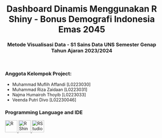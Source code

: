 <h1 align="center">Dashboard Dinamis Menggunakan R Shiny - Bonus Demografi Indonesia Emas 2045</h1>
<h3 align="center">Metode Visualisasi Data - S1 Sains Data UNS Semester Genap Tahun Ajaran 2023/2024</h3>

<br>
<p align="right"><h3>Anggota Kelompok Project:</h3></p>
<ul>
  <li>Muhammad Muflih Affandi [L0223030]</li>
  <li>Muhammad Riza Zaidaan [L0223031]</li>
  <li>Najma Humairoh Thoyib [L0223033]</li>
  <li>Veenda Putri Divo [L02230046]</li>
</ul>

<h3 align="left">Programming Language and IDE</h3>
<p align="left"> 
  <a href="https://www.r-project.org/" target="_blank" rel="noreferrer">
    <img src="https://www.r-project.org/logo/Rlogo.png"
      alt="R" width="40" height="40"/> 
  </a>
  <a href="https://shiny.rstudio.com/" target="_blank" rel="noreferrer">
    <img src="https://www.rstudio.com/wp-content/uploads/2014/04/shiny.png"
      alt="R Shiny" width="40" height="40"/> 
  </a>
  <a href="https://posit.co/download/rstudio-desktop/" target="_blank" rel="noreferrer">
    <img src="https://upload.wikimedia.org/wikipedia/commons/1/1b/RStudio_Logo.png"
      alt="RStudio" width="40" height="40"/>
  </a>
</p>
